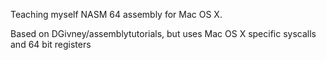 Teaching myself NASM 64 assembly for Mac OS X.

Based on DGivney/assemblytutorials, but uses Mac OS X specific syscalls and 64 bit registers

